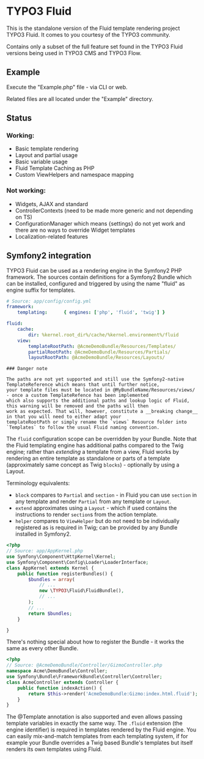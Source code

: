 TYPO3 Fluid
===========

This is the standalone version of the Fluid template rendering project TYPO3 Fluid. It comes to you courtesy of the
TYPO3 community.

Contains only a subset of the full feature set found in the TYPO3 Fluid versions being used in TYPO3 CMS and TYPO3 Flow.

## Example

Execute the "Example.php" file - via CLI or web.

Related files are all located under the "Example" directory.

## Status

### Working:

- Basic template rendering
- Layout and partial usage
- Basic variable usage
- Fluid Template Caching as PHP
- Custom ViewHelpers and namespace mapping

### Not working:

- Widgets, AJAX and standard
- ControllerContexts (need to be made more generic and not depending on TS)
- ConfigurationManager which means {settings} do not yet work and there are no ways to override Widget templates
- Localization-related features

## Symfony2 integration

TYPO3 Fluid can be used as a rendering engine in the Symfony2 PHP framework. The sources contain definitions for a Symfony2
Bundle which can be installed, configured and triggered by using the name "fluid" as engine suffix for templates.

```yaml
# Source: app/config/config.yml
framework:
    templating:      { engines: ['php', 'fluid', 'twig'] }

fluid:
    cache:
        dir: %kernel.root_dir%/cache/%kernel.environment%/fluid
    view:
        templateRootPath: @AcmeDemoBundle/Resources/Templates/
        partialRootPath: @AcmeDemoBundle/Resources/Partials/
        layoutRootPath: @AcmeDemoBundle/Resources/Layouts/
```

	### Danger note

	The paths are not yet supported and still use the Symfony2-native TemplateReference which means that until further notice,
	your template files must be located in @MyBundleName/Resources/views/ - once a custom TemplateRefence has been implemented
	which also supports the additional paths and lookup logic of Fluid, this warning will be removed and the paths will then
	work as expected. That will, however, constitute a __breaking change__ in that you will need to either adapt your
	templateRootPath or simply rename the `views` Resource folder into `Templates` to follow the usual Fluid naming convention.

The `fluid` configuration scope can be overridden by your Bundle. Note that the Fluid templating engine has additional paths
compared to the Twig engine; rather than _extending_ a template from a view, Fluid works by rendering an entire template as
standalone or parts of a template (approximately same concept as Twig `blocks`) - optionally by using a Layout.

Terminology equivalents:

* `block` compares to `Partial` and `section` - in Fluid you can use `section` in any template and render `Partial` from any
  template or `Layout`.
* `extend` approximates using a `Layout` - which if used contains the instructions to render `section`s from the action template.
* `helper` compares to `ViewHelper` but do not need to be individually registered as is required in Twig; can be provided by any
  Bundle installed in Symfony2.

```php
<?php
// Source: app/AppKernel.php
use Symfony\Component\HttpKernel\Kernel;
use Symfony\Component\Config\Loader\LoaderInterface;
class AppKernel extends Kernel {
    public function registerBundles() {
        $bundles = array(
            // ...
			new \TYPO3\Fluid\FluidBundle(),
			// ...
        );
        // ...
        return $bundles;
    }

}
```

There's nothing special about how to register the Bundle - it works the same as every other Bundle.

```php
<?php
// Source: @AcmeDemoBundle/Controller/GizmoController.php
namespace Acme\DemoBundle\Controller;
use Symfony\Bundle\FrameworkBundle\Controller\Controller;
class AcmeController extends Controller {
    public function indexAction() {
        return $this->render('AcmeDemoBundle:Gizmo:index.html.fluid');
    }
}
```

The @Template annotation is also supported and even allows passing template variables in exactly the same way. The `.fluid`
extension (the engine identifier) is required in templates rendered by the Fluid engine. You can easily mix-and-match templates
from each templating system, if for example your Bundle overrides a Twig based Bundle's templates but itself renders its own
templates using Fluid.